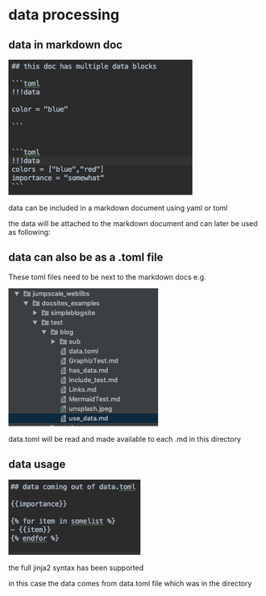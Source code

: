 # data processing

## data in markdown doc

![](images/data_example.png)

data can be included in a markdown document using yaml or toml

the data will be attached to the markdown document and can later be used as following:


## data can also be as a .toml file 

These toml files need to be next to the markdown docs
e.g.

![](images/toml.png)

data.toml will be read and made available to each .md in this directory

## data usage

![](images/data_use.png)

the full jinja2 syntax has been supported

in this case the data comes from data.toml file which was in the directory



